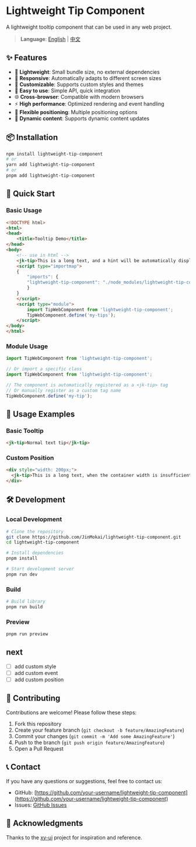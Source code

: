 # Lightweight Tip Component

A lightweight tooltip component that can be used in any web project.

> **Language**: [English](./readme.md) | [中文](./readme-zh.md)

## ✨ Features

- 🚀 **Lightweight**: Small bundle size, no external dependencies
- 📱 **Responsive**: Automatically adapts to different screen sizes
- 🎨 **Customizable**: Supports custom styles and themes
- 🔧 **Easy to use**: Simple API, quick integration
- 🌐 **Cross-browser**: Compatible with modern browsers
- ⚡ **High performance**: Optimized rendering and event handling
- 🎯 **Flexible positioning**: Multiple positioning options
- 🔄 **Dynamic content**: Supports dynamic content updates

## 📦 Installation

```bash
npm install lightweight-tip-component
# or
yarn add lightweight-tip-component
# or
pnpm add lightweight-tip-component
```

## 🚀 Quick Start

### Basic Usage

```html
<!DOCTYPE html>
<html>
<head>
    <title>Tooltip Demo</title>
</head>
<body>
    <!-- use in html -->
    <jk-tip>This is a long text, and a hint will be automatically displayed when the container width is insufficient.</jk-tip>
    <script type="importmap">
    {
        "imports": {
        "lightweight-tip-component": "./node_modules/lightweight-tip-component/dist/lightweight-tip-component.es.js"
        }
    }
    </script>
    <script type="module">
        import TipWebComponent from 'lightweight-tip-component';
        TipWebComponent.define('my-tips');
    </script>
</body>
</html>
```

### Module Usage

```javascript
import TipWebComponent from 'lightweight-tip-component';

// Or import a specific class
import TipWebComponent from 'lightweight-tip-component';

// The component is automatically registered as a <jk-tip> tag
// Or manually register as a custom tag name
TipWebComponent.define('my-tip');
```

## 📖 Usage Examples

### Basic Tooltip

```html
<jk-tip>Normal text tip</jk-tip>
```

### Custom Position

```html
<div style="width: 200px;">
  <jk-tip>This is a long text, when the container width is insufficient, the full content will be automatically displayed.</jk-tip>
</div>
```

## 🛠 Development

### Local Development

```bash
# Clone the repository
git clone https://github.com/JinMokai/lightweight-tip-component.git
cd lightweight-tip-component

# Install dependencies
pnpm install

# Start development server
pnpm run dev
```

### Build

```bash
# Build library
pnpm run build

```

### Preview

```bash
pnpm run preview
```

## next

- [ ] add custom style
- [ ] add custom event
- [ ] add custom position

## 🤝 Contributing

Contributions are welcome! Please follow these steps:

1. Fork this repository
2. Create your feature branch (`git checkout -b feature/AmazingFeature`)
3. Commit your changes (`git commit -m 'Add some AmazingFeature'`)
4. Push to the branch (`git push origin feature/AmazingFeature`)
5. Open a Pull Request

## 📞 Contact

If you have any questions or suggestions, feel free to contact us:

- GitHub: [https://github.com/your-username/lightweight-tip-component](https://github.com/your-username/lightweight-tip-component)
- Issues: [GitHub Issues](https://github.com/JinMokai/lightweight-tip-component/issues)

## 🙏 Acknowledgments

Thanks to the [xy-ui](https://github.com/XiaoYimi/xy-ui) project for inspiration and reference.